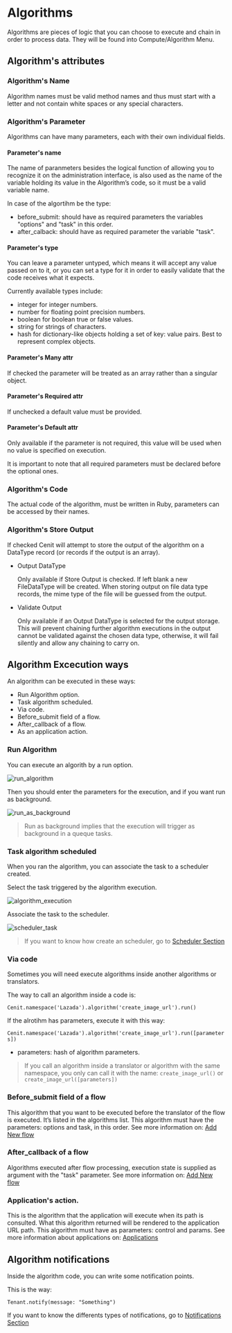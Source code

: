 # Algorithms

Algorithms are pieces of logic that you can choose to execute and chain in order to process data. They will be found into Compute/Algorithm Menu.

## Algorithm's attributes

### Algorithm's Name

Algorithm names must be valid method names and thus must start with a letter and not contain    white spaces or any special characters.

### Algorithm's Parameter

Algorithms can have many parameters, each with their own individual fields.

#### Parameter's name

The name of paranmeters besides the logical function of allowing you to recognize it on the administration interface, is also used as the name of the variable holding its value in the Algorithm’s code, so it must be a valid variable name.

In case of the algortihm be the type:

- before_submit: should have as required parameters the variables "options" and "task" in this order.
- after_calback: should have as required parameter the variable "task".


#### Parameter's type

You can leave a parameter untyped, which means it will accept any value passed on to it, or you can set a type for it in order to easily validate that the code receives what it expects.

Currently available types include:

- integer for integer numbers.
- number for floating point precision numbers.
- boolean for boolean true or false values.
- string for strings of characters.
- hash for dictionary-like objects holding a set of key: value pairs. Best to represent complex objects.

#### Parameter's Many attr    

If checked the parameter will be treated as an array rather than a singular object.

#### Parameter's Required attr   

If unchecked a default value must be provided.

#### Parameter's Default attr   

Only available if the parameter is not required, this value will be used when no value is specified on execution.

It is important to note that all required parameters must be declared before the optional ones.

### Algorithm's Code

The actual code of the algorithm, must be written in Ruby, parameters can be accessed by their names.

### Algorithm's Store Output

If checked Cenit will attempt to store the output of the algorithm on a DataType record (or records if the output is an array).

- Output DataType

    Only available if Store Output is checked. If left blank a new FileDataType will be created. When storing output on file data type records, the mime type of the file will be guessed from the output.

- Validate Output

    Only available if an Output DataType is selected for the output storage. This will prevent chaining further algorithm executions in the output cannot be validated against the chosen data type, otherwise, it will fail silently and allow any chaining to carry on.

## Algorithm Excecution ways

An algorithm can be executed in these ways:

- Run Algorithm option.
- Task algorithm scheduled.
- Via code.
- Before_submit field of a flow.
- After_callback of a flow.
- As an application action.


### Run Algorithm

You can execute an algorith by a run option.

![run_algorithm](https://user-images.githubusercontent.com/30662690/63537430-b8e2c380-c4e3-11e9-9996-f36a51dc7c9a.png)

Then you should enter the parameters for the execution, and if you want run as background.

![run_as_background](https://user-images.githubusercontent.com/30662690/63537813-a61cbe80-c4e4-11e9-9813-9e77d5f26d72.png)

> Run as background implies that the execution will trigger as background in a queque tasks.

### Task algorithm scheduled

When you ran the algorithm, you can associate the task to a scheduler created.

Select the task triggered by the algorithm execution.

![algorithm_execution](https://user-images.githubusercontent.com/30662690/63538036-11669080-c4e5-11e9-9e50-45c754a1a374.png)

Associate the task to the scheduler.

![scheduler_task](https://user-images.githubusercontent.com/30662690/63531933-9cd92500-c4d7-11e9-9cc6-8d2fb9546f42.png)

> If you want to know how create an scheduler, go to [Scheduler Section](scheduler.md)

### Via code

Sometimes you will need execute algorithms inside another algorithms or translators.

The way to call an algorithm inside a code is:

`Cenit.namespace('Lazada').algorithm('create_image_url').run()`

If the alrotihm has parameters, execute it with this way:

`Cenit.namespace('Lazada').algorithm('create_image_url').run([parameters])`

- parameters: hash of algorithm parameters.

> If you call an algorithm inside a translator or algorithm with the same namespace, you only can call it with the name:
`create_image_url()` or `create_image_url([parameters])`

### Before_submit field of a flow

This algorithm that you want to be executed before the translator of the flow is executed. It’s listed in the algorithms list. This algorithm must have the parameters: options and task, in this order. See more information on: [Add New flow](https://cenit-io.github.io/cenit_docs/#/flow?id=add-new)

### After_callback of a flow

Algorithms executed after flow processing, execution state is supplied as argument with the "task" parameter. See more information on: [Add New flow](https://cenit-io.github.io/cenit_docs/#/flow?id=add-new)

### Application's action.

This is the algorithm that the application will execute when its path is consulted. What this algorithm returned will be rendered to the application URL path. This algorithm must have as parameters: control and params. See more information about applications on: [Applications](application.md)

## Algorithm notifications

Inside the algorithm code, you can write some notification points.

This is the way:

`Tenant.notify(message: "Something")`

If you want to know the differents types of notifications, go to [Notifications Section](notifications.md)